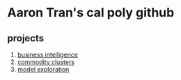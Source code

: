# Aaron Tran's cal poly github
## projects

1. [business intelligence](https://github.com/AaronT24/AaronTran/blob/main/Aaron_Tran_Project_5_6%2C_warmup_3100_ulta_quartiles.ipynb)
2. [commodity clusters](https://github.com/AaronT24/AaronTran/blob/main/Aaron_Tran_commodity_clusters_%2B_plotly.ipynb)
3. [model exploration](https://github.com/AaronT24/AaronTran/blob/main/Aaron_Tran_model_exploration_1.ipynb)

